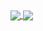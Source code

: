 <a href="https://github.com/anuraghazra/github-readme-stats">
  <img align="center" src="https://github-readme-stats.vercel.app/api?username=lankerened&hide_border=true&hide_title=true&include_all_commits=true&theme=default" />
</a>
<a href="https://github.com/anuraghazra/convoychat">
  <img align="center" src="https://github-readme-stats.vercel.app/api/top-langs/?username=lankerened&hide_border=true" />
</a>
